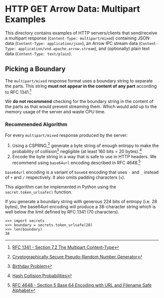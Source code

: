 <!---
  Licensed to the Apache Software Foundation (ASF) under one
  or more contributor license agreements.  See the NOTICE file
  distributed with this work for additional information
  regarding copyright ownership.  The ASF licenses this file
  to you under the Apache License, Version 2.0 (the
  "License"); you may not use this file except in compliance
  with the License.  You may obtain a copy of the License at

    http://www.apache.org/licenses/LICENSE-2.0

  Unless required by applicable law or agreed to in writing,
  software distributed under the License is distributed on an
  "AS IS" BASIS, WITHOUT WARRANTIES OR CONDITIONS OF ANY
  KIND, either express or implied.  See the License for the
  specific language governing permissions and limitations
  under the License.
-->

# HTTP GET Arrow Data: Multipart Examples

This directory contains examples of HTTP servers/clients that send/receive a multipart response (`Content-Type: multipart/mixed`) containing JSON data (`Content-Type: application/json`), an Arrow IPC stream data (`Content-Type: application/vnd.apache.arrow.stream`), and (optionally) plain text data (`Content-Type: text/plain`).

## Picking a Boundary

The `multipart/mixed` response format uses a boundary string to separate the
parts. This string **must not appear in the content of any part** according
to RFC 1341.[^1]

We **do not recommend** checking for the boundary string in the content of the
parts as that would prevent streaming them. Which would add up to the memory
usage of the server and waste CPU time.

### Recommended Algorithm

For every `multipart/mixed` response produced by the server:
1. Using a CSPRNG,[^2] generate a byte string of enough entropy to make the
   probability of collision[^3] negligible (at least 160 bits = 20 bytes).[^4]
2. Encode the byte string in a way that is safe to use in HTTP headers. We
   recommend using `base64url` encoding described in RFC 4648.[^5]

`base64url` encoding is a variant of `base64` encoding that uses `-` and `_`
instead of `+` and `/` respectively. It also omits padding characters (`=`).

This algorithm can be implemented in Python using the `secret.token_urlsafe()`
function.

If you generate a boundary string with generous 224 bits of entropy
(i.e. 28 bytes), the base64url encoding will produce a 38-character
string which is well below the limit defined by RFC 1341 (70 characters).

    >>> import secrets
    >>> boundary = secrets.token_urlsafe(28)
    >>> len(boundary)
    38


[^1]: [RFC 1341 - Section 7.2 The Multipart Content-Type](https://www.w3.org/Protocols/rfc1341/7_2_Multipart.html)
[^2]: [Cryptographically Secure Pseudo-Random Number Generator](https://en.wikipedia.org/wiki/Cryptographically_secure_pseudorandom_number_generator)
[^3]: [Birthday Problem](https://en.wikipedia.org/wiki/Birthday_problem)
[^4]: [Hash Collision Probabilities](https://preshing.com/20110504/hash-collision-probabilities/)
[^5]: [RFC 4648 - Section 5 Base 64 Encoding with URL and Filename Safe Alphabet](https://tools.ietf.org/html/rfc4648#section-5)
